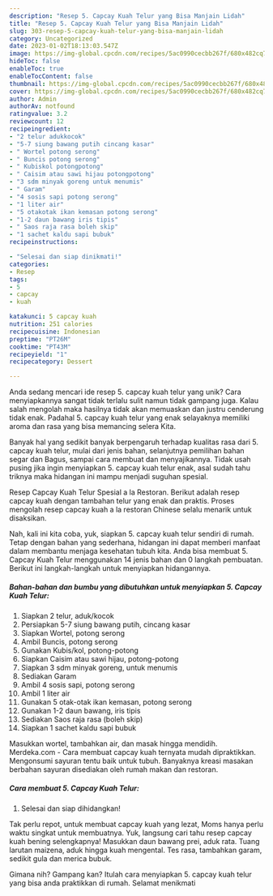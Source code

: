 ```yaml
---
description: "Resep 5. Capcay Kuah Telur yang Bisa Manjain Lidah"
title: "Resep 5. Capcay Kuah Telur yang Bisa Manjain Lidah"
slug: 303-resep-5-capcay-kuah-telur-yang-bisa-manjain-lidah
category: Uncategorized
date: 2023-01-02T18:13:03.547Z
image: https://img-global.cpcdn.com/recipes/5ac0990cecbb267f/680x482cq70/5-capcay-kuah-telur-foto-resep-utama.jpg
hideToc: false
enableToc: true
enableTocContent: false
thumbnail: https://img-global.cpcdn.com/recipes/5ac0990cecbb267f/680x482cq70/5-capcay-kuah-telur-foto-resep-utama.jpg
cover: https://img-global.cpcdn.com/recipes/5ac0990cecbb267f/680x482cq70/5-capcay-kuah-telur-foto-resep-utama.jpg
author: Admin
authorAv: notfound
ratingvalue: 3.2
reviewcount: 12
recipeingredient:
- "2 telur adukkocok"
- "5-7 siung bawang putih cincang kasar"
- " Wortel potong serong"
- " Buncis potong serong"
- " Kubiskol potongpotong"
- " Caisim atau sawi hijau potongpotong"
- "3 sdm minyak goreng untuk menumis"
- " Garam"
- "4 sosis sapi potong serong"
- "1 liter air"
- "5 otakotak ikan kemasan potong serong"
- "1-2 daun bawang iris tipis"
- " Saos raja rasa boleh skip"
- "1 sachet kaldu sapi bubuk"
recipeinstructions:

- "Selesai dan siap dinikmati!"
categories:
- Resep
tags:
- 5
- capcay
- kuah

katakunci: 5 capcay kuah 
nutrition: 251 calories
recipecuisine: Indonesian
preptime: "PT26M"
cooktime: "PT43M"
recipeyield: "1"
recipecategory: Dessert

---
```





Anda sedang mencari ide resep 5. capcay kuah telur yang unik? Cara menyiapkannya sangat tidak terlalu sulit namun tidak gampang juga. Kalau salah mengolah maka hasilnya tidak akan memuaskan dan justru cenderung tidak enak. Padahal 5. capcay kuah telur yang enak selayaknya memiliki aroma dan rasa yang bisa memancing selera Kita.





Banyak hal yang sedikit banyak berpengaruh terhadap kualitas rasa dari 5. capcay kuah telur, mulai dari jenis bahan, selanjutnya pemilihan bahan segar dan Bagus, sampai cara membuat dan menyajikannya. Tidak usah pusing jika ingin menyiapkan 5. capcay kuah telur enak,      asal sudah tahu triknya maka hidangan ini mampu menjadi suguhan spesial.














Resep Capcay Kuah Telur Spesial a la Restoran. Berikut adalah resep capcay kuah dengan tambahan telur yang enak dan praktis. Proses mengolah resep capcay kuah a la restoran Chinese selalu menarik untuk disaksikan.






Nah, kali ini kita coba, yuk, siapkan 5. capcay kuah telur sendiri di rumah. Tetap dengan bahan yang sederhana, hidangan ini dapat memberi manfaat dalam membantu menjaga kesehatan tubuh kita. Anda bisa membuat 5. Capcay Kuah Telur menggunakan 14 jenis bahan dan 0 langkah pembuatan. Berikut ini langkah-langkah untuk menyiapkan hidangannya.

<!--inarticleads1-->

##### Bahan-bahan dan bumbu yang dibutuhkan untuk menyiapkan 5. Capcay Kuah Telur:

1. Siapkan 2 telur, aduk/kocok
1. Persiapkan 5-7 siung bawang putih, cincang kasar
1. Siapkan  Wortel, potong serong
1. Ambil  Buncis, potong serong
1. Gunakan  Kubis/kol, potong-potong
1. Siapkan  Caisim atau sawi hijau, potong-potong
1. Siapkan 3 sdm minyak goreng, untuk menumis
1. Sediakan  Garam
1. Ambil 4 sosis sapi, potong serong
1. Ambil 1 liter air
1. Gunakan 5 otak-otak ikan kemasan, potong serong
1. Gunakan 1-2 daun bawang, iris tipis
1. Sediakan  Saos raja rasa (boleh skip)
1. Siapkan 1 sachet kaldu sapi bubuk


Masukkan wortel, tambahkan air, dan masak hingga mendidih. Merdeka.com - Cara membuat capcay kuah ternyata mudah dipraktikkan. Mengonsumi sayuran tentu baik untuk tubuh. Banyaknya kreasi masakan berbahan sayuran disediakan oleh rumah makan dan restoran. 

<!--inarticleads2-->

##### Cara membuat 5. Capcay Kuah Telur:


1. Selesai dan siap dihidangkan!

Tak perlu repot, untuk membuat capcay kuah yang lezat, Moms hanya perlu waktu singkat untuk membuatnya. Yuk, langsung cari tahu resep capcay kuah bening selengkapnya! Masukkan daun bawang prei, aduk rata. Tuang larutan maizena, aduk hingga kuah mengental. Tes rasa, tambahkan garam, sedikit gula dan merica bubuk. 

Gimana nih? Gampang kan? Itulah cara menyiapkan 5. capcay kuah telur yang bisa anda praktikkan di rumah. Selamat menikmati
